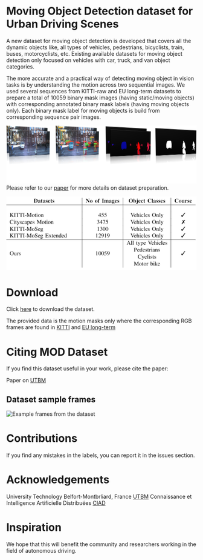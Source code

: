 # Moving Object Detection dataset for Urban Driving Scenes

A new dataset for moving object detection is developed that covers all the dynamic objects like, all types of vehicles, pedestrians, bicyclists, train, buses, motorcyclists, etc. Existing available datasets for moving object detection only focused on vehicles with car, truck, and van object categories.

The more accurate and a practical way of detecting moving object in vision tasks is by understanding the motion across two sequential images. We used several sequences from KITTI-raw and EU long-term datasets to prepare a total of 10059 binary mask images (having static/moving objects) with corresponding annotated binary mask labels (having moving objects only). Each binary mask label for moving objects is build from corresponding sequence pair images.

![Dataset Preparation](Dataset_prep.png)
Please refer to our [paper]() for more details on dataset preparation.

![Dataset Details](tabel.png)
# Download

Click [here]() to download the dataset. 

The provided data is the motion masks only where the corresponding RGB frames are found in [KITTI](http://www.cvlibs.net/datasets/kitti/raw_data.php) and [EU long-term](https://epan-utbm.github.io/utbm_robocar_dataset/)

# Citing MOD Dataset
If you find this dataset useful in your work, please cite the paper: 

Paper on [UTBM]() 

## Dataset sample frames
![Example frames from the dataset](images/Dataset_sample.png)

# Contributions
If you find any mistakes in the labels, you can report it in the issues section.

# Acknowledgements
University Technology Belfort-Montbrliard, France [UTBM](https://www.utbm.fr/)
Connaissance et Intelligence Artificielle Distribuées [CIAD](http://www.ciad-lab.fr/)

# Inspiration
We hope that this will benefit the community and researchers working in the field of autonomous driving.
